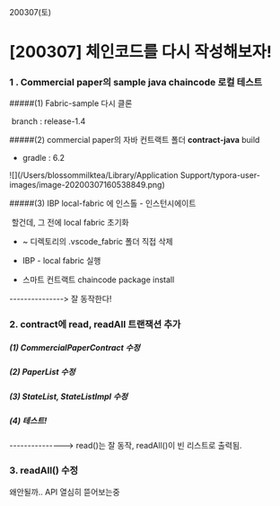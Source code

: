 200307(토)

# [200307] 체인코드를 다시 작성해보자!



### 1 . Commercial paper의 sample java chaincode 로컬 테스트

#####(1) Fabric-sample 다시 클론

​	branch : release-1.4

#####(2) commercial paper의 자바 컨트랙트 폴더 **contract-java** build

- gradle : 6.2

![](/Users/blossommilktea/Library/Application Support/typora-user-images/image-20200307160538849.png)



#####(3) IBP local-fabric 에 인스톨 - 인스턴시에이트

​		할건데, 그 전에 local fabric 초기화

- ~ 디렉토리의 .vscode_fabric 폴더 직접 삭제

- IBP - local fabric 실행 

- 스마트 컨트랙트 chaincode package install 

  

---------------> 잘 동작한다!





### 2. contract에 read, readAll 트랜잭션 추가

##### (1) CommercialPaperContract 수정

##### (2) PaperList 수정

##### (3) StateList, StateListImpl 수정

##### (4) 테스트!

---------------> read()는 잘 동작, readAll()이 빈 리스트로 출력됨.





### 3. readAll() 수정

왜안될까.. API 열심히 뜯어보는중

